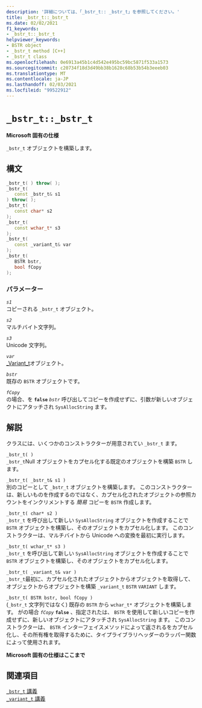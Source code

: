```yaml
---
description: '詳細については、「_bstr_t:: _bstr_t」を参照してください。'
title: _bstr_t::_bstr_t
ms.date: 02/02/2021
f1_keywords:
- _bstr_t::_bstr_t
helpviewer_keywords:
- BSTR object
- _bstr_t method [C++]
- _bstr_t class
ms.openlocfilehash: 0e6913a45b1c4d542e495bc59bc5871f533a1573
ms.sourcegitcommit: c20734f18d3d49bb38b1628c68b53b54b3eeeb03
ms.translationtype: MT
ms.contentlocale: ja-JP
ms.lasthandoff: 02/03/2021
ms.locfileid: "99522912"
---
```

# `_bstr_t::_bstr_t`

**Microsoft 固有の仕様**

`_bstr_t` オブジェクトを構築します。

## <a name="syntax"></a>構文

```cpp
_bstr_t( ) throw( );
_bstr_t(
   const _bstr_t& s1
) throw( );
_bstr_t(
   const char* s2
);
_bstr_t(
   const wchar_t* s3
);
_bstr_t(
   const _variant_t& var
);
_bstr_t(
   BSTR bstr,
   bool fCopy
);
```

### <a name="parameters"></a>パラメーター

*`s1`*\
コピーされる `_bstr_t` オブジェクト。

*`s2`*\
マルチバイト文字列。

*`s3`*\
Unicode 文字列。

*`var`*\
[_Variant_t](../cpp/variant-t-class.md)オブジェクト。

*`bstr`*\
既存の `BSTR` オブジェクトです。

*`fCopy`*\
の場合、を **`false`** *`bstr`* 呼び出してコピーを作成せずに、引数が新しいオブジェクトにアタッチされ `SysAllocString` ます。

## <a name="remarks"></a>解説

クラスには、いくつかのコンストラクターが用意されてい `_bstr_t` ます。

`_bstr_t( )`\
`_bstr_t`Null オブジェクトをカプセル化する既定のオブジェクトを構築 `BSTR` します。

`_bstr_t( _bstr_t& s1 )`\
別のコピーとして `_bstr_t` オブジェクトを構築します。 このコンストラクターは、新しいものを作成するのではなく、カプセル化されたオブジェクトの参照カウントをインクリメントする *簡易* コピーを `BSTR` 作成します。

`_bstr_t( char* s2 )`\
`_bstr_t` を呼び出して新しい `SysAllocString` オブジェクトを作成することで `BSTR` オブジェクトを構築し、そのオブジェクトをカプセル化します。 このコンストラクターは、マルチバイトから Unicode への変換を最初に実行します。

`_bstr_t( wchar_t* s3 )`\
`_bstr_t` を呼び出して新しい `SysAllocString` オブジェクトを作成することで `BSTR` オブジェクトを構築し、そのオブジェクトをカプセル化します。

`_bstr_t( _variant_t& var )`\
`_bstr_t`最初に、カプセル化されたオブジェクトからオブジェクトを取得して、オブジェクトからオブジェクトを構築 `_variant_t` `BSTR` `VARIANT` します。

`_bstr_t( BSTR bstr, bool fCopy )`\
(`_bstr_t` 文字列ではなく) 既存の `BSTR` から `wchar_t*` オブジェクトを構築します。 がの場合 *`fCopy`* **`false`** 、指定されたは、 `BSTR` を使用して新しいコピーを作成せずに、新しいオブジェクトにアタッチされ `SysAllocString` ます。 このコンストラクターは、 `BSTR` インターフェイスメソッドによって返されるをカプセル化し、その所有権を取得するために、タイプライブラリヘッダーのラッパー関数によって使用されます。

**Microsoft 固有の仕様はここまで**

## <a name="see-also"></a>関連項目

[`_bstr_t` 講義](../cpp/bstr-t-class.md)\
[`_variant_t` 講義](../cpp/variant-t-class.md)
